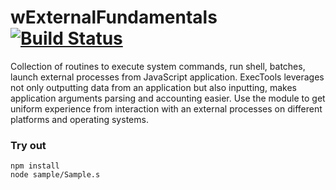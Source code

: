 
# wExternalFundamentals [![Build Status](https://travis-ci.org/Wandalen/wExternalFundamentals.svg?branch=master)](https://travis-ci.org/Wandalen/wExternalFundamentals)

Collection of routines to execute system commands, run shell, batches, launch external processes from JavaScript application. ExecTools leverages not only outputting data from an application but also inputting, makes application arguments parsing and accounting easier. Use the module to get uniform experience from interaction with an external processes on different platforms and operating systems.

### Try out
```
npm install
node sample/Sample.s
```




























